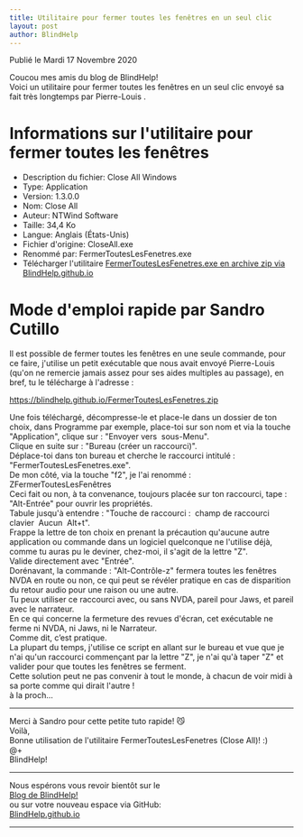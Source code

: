 ```yaml
---
title: Utilitaire pour fermer toutes les fenêtres en un seul clic
layout: post
author: BlindHelp
---
```


<footer>Publié le Mardi 17 Novembre 2020</footer>


Coucou mes amis du blog de BlindHelp!    
Voici un utilitaire  pour fermer toutes les fenêtres en un seul clic envoyé sa fait très longtemps par Pierre-Louis .    

# Informations sur l'utilitaire pour fermer toutes les fenêtres #

* Description du fichier: Close All Windows
* Type: Application
* Version: 1.3.0.0
* Nom: Close All
* Auteur: NTWind Software
* Taille: 34,4 Ko
* Langue: Anglais (États-Unis)
* Fichier d'origine: CloseAll.exe
* Renommé par: FermerToutesLesFenetres.exe
* Télécharger l'utilitaire [FermerToutesLesFenetres.exe en archive zip via BlindHelp.github.io](https://blindhelp.github.io/FermerToutesLesFenetres.zip)

# Mode d'emploi rapide par Sandro Cutillo #

Il est possible de fermer toutes les fenêtres en une seule commande, pour ce faire, j'utilise un petit exécutable que nous avait envoyé Pierre-Louis (qu'on ne remercie jamais assez pour ses aides multiples au passage), en bref, tu le télécharge à l'adresse :    

<https://blindhelp.github.io/FermerToutesLesFenetres.zip>

Une fois téléchargé, décompresse-le et place-le dans un dossier de ton choix, dans Programme par exemple, place-toi sur son nom et via la touche "Application", clique sur : "Envoyer vers  sous-Menu".    
Clique en suite sur : "Bureau (créer un raccourci)".    
Déplace-toi dans ton bureau et cherche le raccourci intitulé : "FermerToutesLesFenetres.exe".    
De mon côté, via la touche "f2", je l'ai renommé :     
ZFermerToutesLesFenêtres    
Ceci fait ou non, à ta convenance, toujours placée sur ton raccourci, tape : "Alt-Entrée" pour ouvrir les propriétés.    
Tabule jusqu'à entendre : "Touche de raccourci :  champ de raccourci clavier  Aucun  Alt+t".    
Frappe la lettre de ton choix en prenant la précaution qu'aucune autre application ou commande dans un logiciel quelconque ne l'utilise déjà, comme tu auras pu le deviner, chez-moi, il s'agit de la lettre "Z".    
Valide directement avec "Entrée".    
Dorénavant, la commande : "Alt-Contrôle-z" fermera toutes les fenêtres NVDA en route ou non, ce qui peut se révéler pratique en cas de disparition du retour audio pour une raison ou une autre.    
Tu peux utiliser ce raccourci avec, ou sans NVDA, pareil pour Jaws, et pareil avec le narrateur.    
En ce qui concerne la fermeture des revues d'écran, cet exécutable ne ferme ni NVDA, ni Jaws, ni le Narrateur.    
Comme dit, c’est pratique.    
La plupart du temps, j'utilise ce script en allant sur le bureau et vue que je n'ai qu'un raccourci commençant par la lettre "Z", je n'ai qu'à taper "Z" et valider pour que toutes les fenêtres se ferment.    
Cette solution peut ne pas convenir à tout le monde, à chacun de voir midi à sa porte comme qui dirait l'autre !    
à la proch...    

---

Merci à Sandro pour cette petite tuto rapide! 😼    
Voilà,    
Bonne utilisation de l'utilitaire FermerToutesLesFenetres (Close All)! :)    
@+    
BlindHelp!    

---

Nous espérons vous revoir bientôt sur le      
[Blog de BlindHelp!](http://blindhelp.blogspot.fr/)                    
ou sur  votre nouveau espace via GitHub:                     
[BlindHelp.github.io](https://blindhelp.github.io)                    

---
